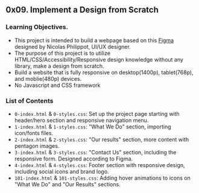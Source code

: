 ## 0x09. Implement a Design from Scratch

### Learning Objectives.
- This project is intended to build a webpage based on this [Figma](https://www.figma.com/proto/jSYkd4hin81a3IrrZKRWPh/Holberton-School---Headphone-company-(Copy)?node-id=0%3A1) designed by Nicolas Philippot, UI/UX designer. 
- The purpose of this project is to utilize HTML/CSS/Accessibility/Responsive design knowledge without any library, make a design from scratch.
- Build a website that is fully responsive on desktop(1400p), tablet(768p), and moblie(480p) devices. 
- No Javascript and CSS framework

### List of Contents
- `0-index.html` & `0-styles.css`: Set up the project page starting with header/hero section and responsive navigation menu. 
- `1-index.html` & `1-styles.css`: "What We Do" section, importing icon/fonts files. 
- `2-index.html` & `2-styles.css`: "Our results" section, more content with pentagon images. 
- `3-index.html` & `3-styles.css`: "Contact Us" section, including the responsive form. Designed according to Figma.
- `4-index.html` & `4-styles.css`: Footer section with responsive design, including social icons and brand logo. 
- `101-index.html` & `101-styles.css`: Adding hover animations to icons on "What We Do" and "Our Results" sections. 
